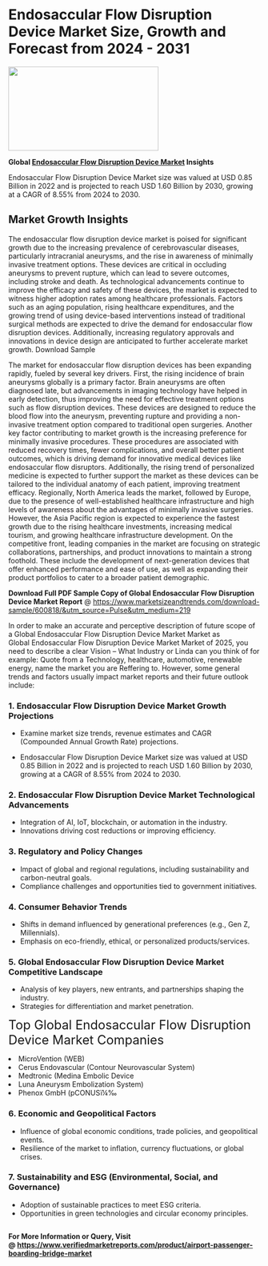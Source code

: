 <H1>Endosaccular Flow Disruption Device Market Size, Growth and Forecast from 2024 - 2031</H1><img class="aligncenter size-medium wp-image-584254" src="https://thirdeyenews.in/wp-content/uploads/2024/09/Global-Market-Research-300x168.jpeg" alt="" width="300" height="168" /><p><strong>Global&nbsp;<a href="https://www.marketsizeandtrends.com/download-sample/600818/&amp;utm_source=Pulse&amp;utm_medium=219">Endosaccular Flow Disruption Device Market</a> Insights</strong></p><p>Endosaccular Flow Disruption Device Market size was valued at USD 0.85 Billion in 2022 and is projected to reach USD 1.60 Billion by 2030, growing at a CAGR of 8.55% from 2024 to 2030.</p><p><h2>Market Growth Insights</h2> <p>The endosaccular flow disruption device market is poised for significant growth due to the increasing prevalence of cerebrovascular diseases, particularly intracranial aneurysms, and the rise in awareness of minimally invasive treatment options. These devices are critical in occluding aneurysms to prevent rupture, which can lead to severe outcomes, including stroke and death. As technological advancements continue to improve the efficacy and safety of these devices, the market is expected to witness higher adoption rates among healthcare professionals. Factors such as an aging population, rising healthcare expenditures, and the growing trend of using device-based interventions instead of traditional surgical methods are expected to drive the demand for endosaccular flow disruption devices. Additionally, increasing regulatory approvals and innovations in device design are anticipated to further accelerate market growth. Download Sample</p> <p>The market for endosaccular flow disruption devices has been expanding rapidly, fueled by several key drivers. First, the rising incidence of brain aneurysms globally is a primary factor. Brain aneurysms are often diagnosed late, but advancements in imaging technology have helped in early detection, thus improving the need for effective treatment options such as flow disruption devices. These devices are designed to reduce the blood flow into the aneurysm, preventing rupture and providing a non-invasive treatment option compared to traditional open surgeries. Another key factor contributing to market growth is the increasing preference for minimally invasive procedures. These procedures are associated with reduced recovery times, fewer complications, and overall better patient outcomes, which is driving demand for innovative medical devices like endosaccular flow disruptors. Additionally, the rising trend of personalized medicine is expected to further support the market as these devices can be tailored to the individual anatomy of each patient, improving treatment efficacy. Regionally, North America leads the market, followed by Europe, due to the presence of well-established healthcare infrastructure and high levels of awareness about the advantages of minimally invasive surgeries. However, the Asia Pacific region is expected to experience the fastest growth due to the rising healthcare investments, increasing medical tourism, and growing healthcare infrastructure development. On the competitive front, leading companies in the market are focusing on strategic collaborations, partnerships, and product innovations to maintain a strong foothold. These include the development of next-generation devices that offer enhanced performance and ease of use, as well as expanding their product portfolios to cater to a broader patient demographic. </p><p><span class=""><strong>Download Full PDF Sample Copy of Global Endosaccular Flow Disruption Device Market Report</strong> @ <a href="https://www.marketsizeandtrends.com/download-sample/600818/&amp;utm_source=Pulse&amp;utm_medium=219" target="_blank">https://www.marketsizeandtrends.com/download-sample/600818/&amp;utm_source=Pulse&amp;utm_medium=219</a></span></p><p>In order to make an accurate and perceptive description of future scope of a Global&nbsp;Endosaccular Flow Disruption Device Market Market as Global&nbsp;Endosaccular Flow Disruption Device Market Market of 2025, you need to describe a clear Vision &ndash; What Industry or Linda can you think of for example: Quote from a Technology, healthcare, automotive, renewable energy, name the market you are Reffering to. However, some general trends and factors usually impact market reports and their future outlook include:</p><h3>1.&nbsp;<strong>Endosaccular Flow Disruption Device Market Growth Projections</strong></h3><ul><li>Examine market size trends, revenue estimates and CAGR (Compounded Annual Growth Rate) projections.</li><li><p>Endosaccular Flow Disruption Device Market size was valued at USD 0.85 Billion in 2022 and is projected to reach USD 1.60 Billion by 2030, growing at a CAGR of 8.55% from 2024 to 2030.</p></li></ul><h3>2.&nbsp;<strong>Endosaccular Flow Disruption Device Market Technological Advancements</strong></h3><ul><li>Integration of AI, IoT, blockchain, or automation in the industry.</li><li>Innovations driving cost reductions or improving efficiency.</li></ul><h3>3.&nbsp;<strong>Regulatory and Policy Changes</strong></h3><ul><li>Impact of global and regional regulations, including sustainability and carbon-neutral goals.</li><li>Compliance challenges and opportunities tied to government initiatives.</li></ul><h3>4.&nbsp;<strong>Consumer Behavior Trends</strong></h3><ul><li>Shifts in demand influenced by generational preferences (e.g., Gen Z, Millennials).</li><li>Emphasis on eco-friendly, ethical, or personalized products/services.</li></ul><h3>5.&nbsp;<strong>Global Endosaccular Flow Disruption Device Market Competitive Landscape</strong></h3><ul><li>Analysis of key players, new entrants, and partnerships shaping the industry.</li><li>Strategies for differentiation and market penetration.</li></ul><p data-pm-slice="1 1 []"><span style="color: inherit; font-family: inherit; font-size: 25px;">Top Global Endosaccular Flow Disruption Device Market Companies</span></p><div class="" data-test-id=""><p><li>MicroVention (WEB)</li><li> Cerus Endovascular (Contour Neurovascular System)</li><li> Medtronic (Medina Embolic Device</li><li> Luna Aneurysm Embolization System)</li><li> Phenox GmbH (pCONUSï¼‰</li></p></div><h3>6.&nbsp;<strong>Economic and Geopolitical Factors</strong></h3><ul><li>Influence of global economic conditions, trade policies, and geopolitical events.</li><li>Resilience of the market to inflation, currency fluctuations, or global crises.</li></ul><h3>7.&nbsp;<strong>Sustainability and ESG (Environmental, Social, and Governance)</strong></h3><ul><li>Adoption of sustainable practices to meet ESG criteria.</li><li>Opportunities in green technologies and circular economy principles.</li></ul><h2><strong style="font-size: 14px;">For More Information or Query, Visit @&nbsp;</strong><a style="background-color: #ffffff; font-size: 14px;" href="https://www.marketsizeandtrends.com/report/endosaccular-flow-disruption-device-market/" target="_blank">https://www.verifiedmarketreports.com/product/airport-passenger-boarding-bridge-market</a></h2>
